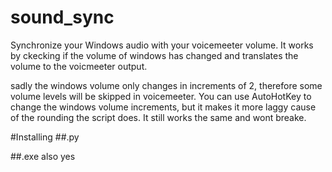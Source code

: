 # sound_sync
Synchronize your Windows audio with your voicemeeter volume.
It works by ckecking if the volume of windows has changed and 
translates the volume to the voicmeeter output.

sadly the windows volume only changes in increments of 2, therefore
some volume levels will be skipped in voicemeeter. You can use AutoHotKey
to change the windows volume increments, but it makes it more laggy cause
of the rounding the script does. It still works the same and wont breake.

#Installing
##.py

##.exe
also yes
